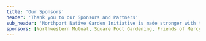 ```yaml
---
title: 'Our Sponsors'
header: 'Thank you to our Sponsors and Partners'
sub_header: 'Northport Native Garden Initiative is made stronger with the help of our sponsors.'
sponsors: [Northwestern Mutual, Square Foot Gardening, Friends of Mercy Smith, Rotary Club of Northport, Long Island Native Plant Initiative (LINPI), Village of Northport, Northport-East Northport School District, Cornell Cooperative Extension of Suffolk County - Sea Stars, Sara Mairead Landscape Design, Tyska Native Plants & Consulting, Prints Charming Graphics]
---
```

